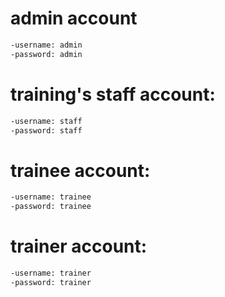 # admin account
```bash
-username: admin
-password: admin
```
# training's staff account:
```bash
-username: staff
-password: staff
```

# trainee account:
```bash
-username: trainee
-password: trainee
```

# trainer account:
```bash
-username: trainer
-password: trainer
```